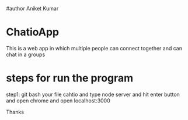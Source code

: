 #author Aniket Kumar
# ChatioApp
This is a web app in which multiple people can connect together and can chat in a groups

# steps for run the program 
step1: git bash your file cahtio and type  node server and hit enter button
and open chrome and open localhost:3000

Thanks
